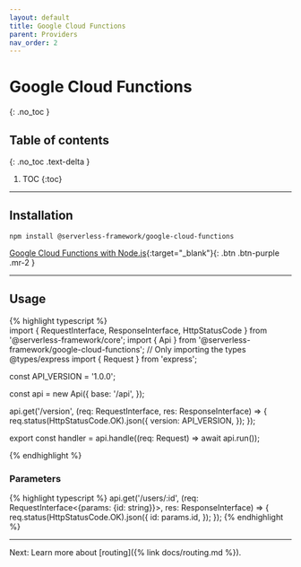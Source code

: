 ```yaml
---
layout: default
title: Google Cloud Functions
parent: Providers
nav_order: 2
---
```


# Google Cloud Functions

{: .no_toc }

## Table of contents
{: .no_toc .text-delta }

1. TOC
{:toc}

---

## Installation

```shell
npm install @serverless-framework/google-cloud-functions
```

[Google Cloud Functions with Node.js](https://cloud.google.com/functions/docs/writing){:target="_blank"}{: .btn .btn-purple .mr-2 }

---

## Usage

{% highlight typescript %}  
import { RequestInterface, ResponseInterface, HttpStatusCode } from '@serverless-framework/core';
import { Api } from '@serverless-framework/google-cloud-functions';
// Only importing the types @types/express
import { Request } from 'express';

const API_VERSION = '1.0.0';

const api = new Api({
   base: '/api',
});

api.get('/version', (req: RequestInterface, res: ResponseInterface) => {
      req.status(HttpStatusCode.OK).json({
      version: API_VERSION,
   });
});

export const handler = api.handle((req: Request) => await api.run());

{% endhighlight %}

### Parameters

{% highlight typescript %}
api.get('/users/:id', (req: RequestInterface<{params: {id: string}}>, res: ResponseInterface) => {
        req.status(HttpStatusCode.OK).json({
        id: params.id,
    });
});
{% endhighlight %}

---

Next: Learn more about [routing]({% link docs/routing.md %}).